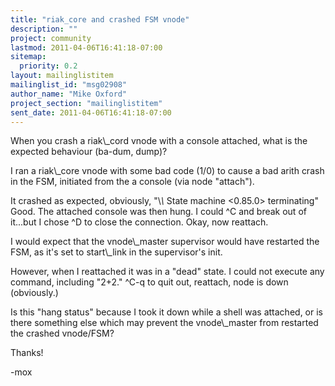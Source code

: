 ```yaml
---
title: "riak_core and crashed FSM vnode"
description: ""
project: community
lastmod: 2011-04-06T16:41:18-07:00
sitemap:
  priority: 0.2
layout: mailinglistitem
mailinglist_id: "msg02908"
author_name: "Mike Oxford"
project_section: "mailinglistitem"
sent_date: 2011-04-06T16:41:18-07:00
---
```



When you crash a riak\\_cord vnode with a console attached, what is the
expected behaviour (ba-dum, dump)?

I ran a riak\\_core vnode with some bad code (1/0) to cause a bad arith crash
in the FSM, initiated from the a console (via node "attach").

It crashed as expected, obviously, "\\*\\* State machine &lt;0.85.0&gt; terminating"
 Good.
The attached console was then hung. I could ^C and break out of it...but I
chose ^D to close the connection. Okay, now reattach.

I would expect that the vnode\\_master supervisor would have restarted the
FSM, as it's set to start\\_link in the supervisor's init.

However, when I reattached it was in a "dead" state. I could not execute
any command, including "2+2."
^C-q to quit out, reattach, node is down (obviously.)

Is this "hang status" because I took it down while a shell was attached, or
is there something else which may prevent the vnode\\_master from
restarted the crashed vnode/FSM?

Thanks!

-mox
